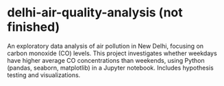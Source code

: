 # delhi-air-quality-analysis (not finished)
An exploratory data analysis of air pollution in New Delhi, focusing on carbon monoxide (CO) levels. This project investigates whether weekdays have higher average CO concentrations than weekends, using Python (pandas, seaborn, matplotlib) in a Jupyter notebook. Includes hypothesis testing and visualizations.
